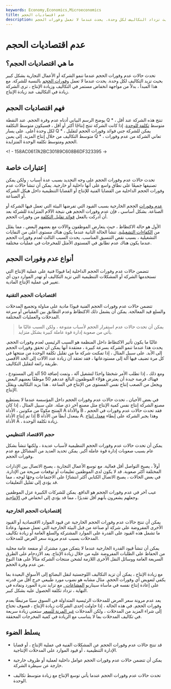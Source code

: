 ```yaml
---
keywords: Economy,Economics,Microeconomics
title: عدم اقتصاديات الحجم
description: تحدث حالات عدم وفورات الحجم عندما تتوسع الشركة كثيرًا بحيث تزداد التكاليف لكل وحدة. يحدث عندما لا تعمل وفورات الحجم.
---
```


# عدم اقتصاديات الحجم
## ما هي اقتصاديات الحجم؟

تحدث حالات عدم وفورات الحجم عندما تنمو الشركة أو الأعمال التجارية بشكل كبير بحيث تزيد التكاليف لكل وحدة. يحدث عندما لا تعمل [وفورات الحجم](/economiesofscale) بالنسبة للشركة. مع هذا المبدأ ، بدلاً من مواجهة انخفاض مستمر في التكاليف وزيادة الإنتاج ، ترى الشركة زيادة في التكاليف عند زيادة الإنتاج.

## فهم اقتصاديات الحجم

يوضح الرسم البياني أدناه عدم وفرة الحجم. عند النقطة Q * ، تنتج هذه الشركة عند أقل متوسط [تكلفة للوحدة](/unitcost). إذا كانت الشركة تنتج إنتاجًا أكثر أو أقل ، فسيكون متوسط التكلفة لكل وحدة أعلى. على يسار Q * ، يمكن للشركة جني فوائد وفورات الحجم لتقليل متوسط التكاليف من خلال إنتاج المزيد. إلى يمين Q * ، تعاني الشركة من عدم وفورات الحجم ومتوسط تكلفة الوحدة المتزايدة.

<! - 158AC0617A2BC30189C608B6DF323395 ->

## إعتبارات خاصة

تحدث حالات عدم وفورات الحجم على وجه التحديد بسبب عدة أسباب ، ولكن يمكن تصنيفها جميعًا على نطاق واسع على أنها داخلية أو خارجية. يمكن أن تنشأ حالات عدم وفورات الحجم الداخلية من القضايا الفنية للإنتاج أو القضايا التنظيمية داخل هيكل الشركة أو الصناعة.

[عدم وفورات](/externaleconomiesofscale) الحجم الخارجية بسبب القيود التي تفرضها البيئة التي تعمل فيها الشركة أو الصناعة. بشكل أساسي ، فإن عدم وفورات الحجم هي نتيجة الآلام المتزايدة للشركة بعد أن أدركت بالفعل [فوائد تقليل التكلفة](/cost-cutting) من وفورات الحجم.

الأول هو حالة الاكتظاظ ، حيث يتعارض الموظفون والآلات مع بعضهم البعض ، مما يقلل من [الكفاءات التشغيلية](/efficiency). تنشأ الحالة الثانية عندما يكون هناك مستوى أعلى من النفايات التشغيلية ، بسبب نقص التنسيق المناسب. يحدث السبب الثالث لعدم وفورات الحجم عندما يكون هناك عدم تطابق في المستوى الأمثل للمخرجات في عمليات مختلفة.

## أنواع عدم وفورات الحجم

تتضمن حالات عدم وفورات الحجم الداخلية إما قيودًا فنية على عملية الإنتاج التي تستخدمها الشركة أو المشكلات التنظيمية التي تزيد التكاليف أو تهدر الموارد دون أي تغيير في عملية الإنتاج المادية.

### اقتصاديات الحجم التقنية

تتضمن حالات عدم وفورات الحجم الفنية قيودًا مادية على مناولة وتجميع المدخلات والسلع قيد المعالجة. يمكن أن يشمل ذلك الاكتظاظ وعدم التطابق بين المقياس أو سرعة المدخلات والعمليات المختلفة.

> يمكن أن تحدث حالات عدم استقرار الحجم لأسباب متنوعة ، ولكن السبب غالبًا ما يأتي من صعوبة إدارة قوة عاملة كبيرة بشكل متزايد.

>

غالبًا ما يكون تأثير الاكتظاظ داخل المنظمة هو السبب الرئيسي لعدم وفورات الحجم. يحدث هذا عندما تنمو الشركة بسرعة كبيرة ، معتقدة أنها يمكن أن تحقق وفورات الحجم إلى الأبد. على سبيل المثال ، إذا تمكنت شركة ما من تقليل تكلفة الوحدة من منتجها في كل مرة تضيف فيها آلة إلى مستودعاتها ، فقد تعتقد أن زيادة عدد الآلات إلى الحد الأقصى طريقة رائعة لتقليل التكاليف.

ومع ذلك ، إذا تطلب الأمر شخصًا واحدًا لتشغيل آلة ، وتمت إضافة 50 آلة إلى المستودع ، فهناك فرصة جيدة أن يعترض هؤلاء الموظفون البالغ عددهم 50 موظفًا بعضهم البعض ويجعل من الصعب إنتاج نفس المستوى من الإنتاج في الساعة . هذا يزيد التكاليف ويقلل الإنتاج.

في بعض الأحيان ، تحدث حالات عدم وفورات الحجم داخل المؤسسة عندما لا يستطيع مصنع الشركة إنتاج نفس كمية الإنتاج مثل مصنع آخر ذي صلة. على سبيل المثال ، إذا كان المنتج مكونًا من مكونين ، الأداة A والأداة B ، فقد تحدث حالات عدم وفورات في الحجم إذا تم إنتاج الأداة B بمعدل أبطأ من الأداة A. وهذا يجبر الشركة على إبطاء [معدل إنتاج](/production-rate) الأداة A ، زيادة تكلفة الوحدة.

### حجم الاقتصاد التنظيمي

يمكن أن تحدث حالات عدم وفورات الحجم التنظيمية لأسباب عديدة ، ولكنها تنشأ بشكل عام بسبب صعوبات إدارة قوة عاملة أكبر. يمكن تحديد العديد من المشاكل مع عدم وفورات الحجم.

أولاً ، يصبح التواصل أقل فعالية. مع توسع الأعمال التجارية ، يصبح الاتصال بين الإدارات المختلفة أكثر صعوبة. قد لا يكون لدى الموظفين تعليمات أو توقعات صريحة من الإدارة. في بعض الحالات ، يصبح الاتصال الكتابي أكثر انتشارًا على الاجتماعات وجهًا لوجه ، مما قد يؤدي إلى تقليل التعليقات.

عيب آخر في عدم وفورات الحجم هو الدافع. يمكن للشركات الكبيرة عزل الموظفين وجعلهم يشعرون بأنهم أقل تقديرًا ، مما قد يؤدي إلى انخفاض في [الإنتاجية](/productivity).

### إقتصاديات الحجم الخارجية

يمكن أن تنتج حالات عدم وفورات الحجم الخارجية عن قيود الموارد الاقتصادية أو القيود الأخرى المفروضة على شركة أو صناعة من قبل البيئة الخارجية التي تعمل ضمنها. وعادةً ما تشمل هذه القيود على القدرة على الموارد المشتركة والسلع العامة أو زيادة تكاليف المدخلات بسبب عدم مرونة سعر العرض للمدخلات.

يمكن أن تنشأ قيود القدرة الخارجية عندما لا يتمكن مورد مشترك أو منفعة عامة محلية من الحفاظ على الطلبات المفروضة عليه من خلال زيادة الإنتاج. يعد الازدحام على الطرق السريعة العامة ووسائل النقل الأخرى اللازمة لشحن منتجات الشركة مثالاً على هذا النوع من عدم وفرة الحجم.

مع زيادة الإنتاج ، يمكن أن تزيد التكاليف اللوجستية لنقل البضائع إلى الأسواق البعيدة بما يكفي لتعويض أي وفورات الحجم. مثال مشابه هو نضوب مورد طبيعي حرج أقل من قدرته على إعادة إنتاج نفسه في مأساة سيناريو [المشاعات .](/tragedy-of-the-commons) مع تزايد ندرة المورد ونفاده في النهاية ، تزداد تكلفة الحصول عليه بشكل كبير.

يعد عدم مرونة سعر العرض للمدخلات الرئيسية المتداولة في السوق سببًا مرتبطًا بعدم وفورات الحجم. في هذه الحالة ، إذا حاولت إحدى الشركات زيادة الإنتاج ، فسوف تحتاج إلى شراء المزيد من المدخلات ، ولكن المدخلات [غير المرنة للسعر](/inelastic) ستعني زيادة سريعة في تكاليف المدخلات بما لا يتناسب مع الزيادة في كمية المخرجات المحققة.

## يسلط الضوء

- قد تنتج حالات عدم وفورات الحجم عن المشكلات الفنية في عملية الإنتاج ، أو قضايا الإدارة التنظيمية ، أو قيود الموارد على المدخلات الإنتاجية.

- يمكن أن تتضمن حالات عدم وفورات الحجم عوامل داخلية لعملية أو ظروف خارجية خارجة عن سيطرة الشركة.

- تحدث حالات عدم وفورات الحجم عندما يأتي توسع الإنتاج مع زيادة متوسط تكاليف الوحدة.

